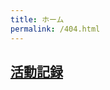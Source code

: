 ```yaml
---
title: ホーム
permalink: /404.html
---
```

<!--
[<img src="https://github.com/goodroot/hugo-classic/raw/master/images/partywizard.gif" style="max-width:15%;min-width:40px;float:right;" alt="Github repo" />](https://github.com/goodroot/hugo-classic)
-->
<script type="text/javascript" src="/js/count2.js" charset="utf-8"></script>
<script type="text/javascript" src="/js/count.js" charset="utf-8"></script>



<h2><p><a href="/post/">活動記録</a></p></h2>
